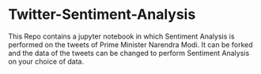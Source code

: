 # Twitter-Sentiment-Analysis
This Repo contains a jupyter notebook in which Sentiment Analysis is performed on the tweets of Prime Minister Narendra Modi.
It can be forked and the data of the tweets can be changed to perform Sentiment Analysis on your choice of data.


